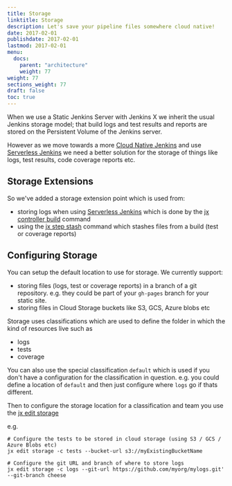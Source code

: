 ```yaml
---
title: Storage
linktitle: Storage
description: Let's save your pipeline files somewhere cloud native!
date: 2017-02-01
publishdate: 2017-02-01
lastmod: 2017-02-01
menu:
  docs:
    parent: "architecture"
    weight: 77
weight: 77
sections_weight: 77
draft: false
toc: true
---
```


When we use a Static Jenkins Server with Jenkins X we inherit the usual Jenkins storage model; that build logs and test results and reports are stored on the Persistent Volume of the Jenkins server.

However as we move towards a more [Cloud Native Jenkins](/news/changes-november-26-2018/) and use [Serverless Jenkins](/news/serverless-jenkins/) we need a better solution for the storage of things like logs, test results, code coverage reports etc.

## Storage Extensions

So we've added a storage extension point which is used from:

* storing logs when using [Serverless Jenkins](/news/serverless-jenkins/) which is done by the [jx controller build](/commands/jx_controller_build/) command
* using the [jx step stash](/commands/jx_step_stash/) command which stashes files from a build (test or coverage reports)


## Configuring Storage

You can setup the default location to use for storage. We currently support: 

* storing files (logs, test or coverage reports) in a branch of a git repository. e.g. they could be part of your `gh-pages` branch for your static site.
* storing files in Cloud Storage buckets like S3, GCS, Azure blobs etc

Storage uses classifications which are used to define the folder in which the kind of resources live such as 

* logs
* tests
* coverage

You can also use the special classification `default` which is used if you don't have a configuration for the classification in question. e.g. you could define a location of `default` and then just configure where `logs` go if thats different.

Then to configure the storage location for a classification and team you use the [jx edit storage](/commands/jx_edit_storage/)

e.g.

```shell 
# Configure the tests to be stored in cloud storage (using S3 / GCS / Azure Blobs etc)
jx edit storage -c tests --bucket-url s3://myExistingBucketName
  
# Configure the git URL and branch of where to store logs
jx edit storage -c logs --git-url https://github.com/myorg/mylogs.git' --git-branch cheese
```
   
